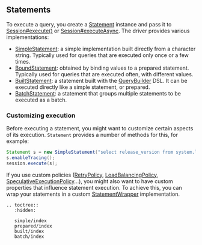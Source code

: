 ## Statements

To execute a query, you  create a [Statement] instance and pass it to [Session#execute()][execute] or
[Session#executeAsync][executeAsync]. The driver provides various implementations:

* [SimpleStatement](simple/index): a simple implementation built directly from a
  character string. Typically used for queries that are executed only
  once or a few times.
* [BoundStatement](prepared/index): obtained by binding values to a prepared
  statement. Typically used for queries that are executed
  often, with different values.
* [BuiltStatement](built/index): a statement built with the [QueryBuilder] DSL. It
  can be executed directly like a simple statement, or prepared.
* [BatchStatement](batch/index): a statement that groups multiple statements to be
  executed as a batch.


### Customizing execution

Before executing a statement, you might want to customize certain
aspects of its execution. `Statement` provides a number of methods for
this, for example:

```java
Statement s = new SimpleStatement("select release_version from system.local");
s.enableTracing();
session.execute(s);
```

If you use custom policies ([RetryPolicy], [LoadBalancingPolicy],
[SpeculativeExecutionPolicy]...), you might also want to have custom
properties that influence statement execution. To achieve this, you can
wrap your statements in a custom [StatementWrapper] implementation.

[Statement]:                  https://docs.datastax.com/en/drivers/java/3.10/com/datastax/driver/core/Statement.html
[QueryBuilder]:               https://docs.datastax.com/en/drivers/java/3.10/com/datastax/driver/core/querybuilder/QueryBuilder.html
[StatementWrapper]:           https://docs.datastax.com/en/drivers/java/3.10/com/datastax/driver/core/StatementWrapper.html
[RetryPolicy]:                https://docs.datastax.com/en/drivers/java/3.10/com/datastax/driver/core/policies/RetryPolicy.html
[LoadBalancingPolicy]:        https://docs.datastax.com/en/drivers/java/3.10/com/datastax/driver/core/policies/LoadBalancingPolicy.html
[SpeculativeExecutionPolicy]: https://docs.datastax.com/en/drivers/java/3.10/com/datastax/driver/core/policies/SpeculativeExecutionPolicy.html
[execute]:                    https://docs.datastax.com/en/drivers/java/3.10/com/datastax/driver/core/Session.html#execute-com.datastax.driver.core.Statement-
[executeAsync]:               https://docs.datastax.com/en/drivers/java/3.10/com/datastax/driver/core/Session.html#executeAsync-com.datastax.driver.core.Statement-

```eval_rst
.. toctree::
   :hidden:
   
   simple/index
   prepared/index
   built/index
   batch/index
```
